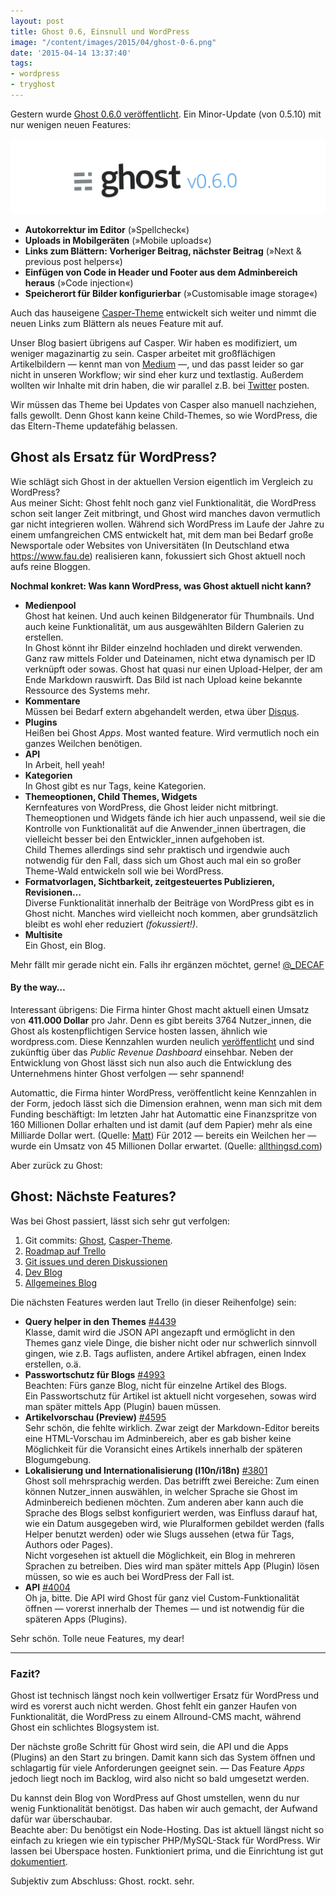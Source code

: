 ```yaml
---
layout: post
title: Ghost 0.6, Einsnull und WordPress
image: "/content/images/2015/04/ghost-0-6.png"
date: '2015-04-14 13:37:40'
tags:
- wordpress
- tryghost
---
```


Gestern wurde [Ghost 0.6.0 veröffentlicht](http://dev.ghost.org/ghost-0-6-0/). Ein Minor-Update (von 0.5.10) mit nur wenigen neuen Features:

![Ghost 0.6.0](/content/images/2015/04/ghost-0-6.png)

* __Autokorrektur im Editor__ (»Spellcheck«)
* __Uploads in Mobilgeräten__ (»Mobile uploads«)
* __Links zum Blättern: Vorheriger Beitrag, nächster Beitrag__ (»Next & previous post helpers«)
* __Einfügen von Code in Header und Footer aus dem Adminbereich heraus__ (»Code injection«)
* __Speicherort für Bilder konfigurierbar__ (»Customisable image storage«)

Auch das hauseigene [Casper-Theme](https://demo.ghost.io) entwickelt sich weiter und nimmt die neuen Links zum Blättern als neues Feature mit auf.

Unser Blog basiert übrigens auf Casper. Wir haben es modifiziert, um weniger magazinartig zu sein. Casper arbeitet mit großflächigen Artikelbildern — kennt man von [Medium](https://medium.com) —, und das passt leider so gar nicht in unseren Workflow; wir sind eher kurz und textlastig. Außerdem wollten wir Inhalte mit drin haben, die wir parallel z.B. bei [Twitter](https://twitter.com/_DECAF) posten.

Wir müssen das Theme bei Updates von Casper also manuell nachziehen, falls gewollt. Denn Ghost kann keine Child-Themes, so wie WordPress, die das Eltern-Theme updatefähig belassen.
<br>

## Ghost als Ersatz für WordPress?

Wie schlägt sich Ghost in der aktuellen Version eigentlich im Vergleich zu WordPress?  
Aus meiner Sicht: Ghost fehlt noch ganz viel Funktionalität, die WordPress schon seit langer Zeit mitbringt, und Ghost wird manches davon vermutlich gar nicht integrieren wollen. Während sich WordPress im Laufe der Jahre zu einem umfangreichen CMS entwickelt hat, mit dem man bei Bedarf große Newsportale oder Websites von Universitäten (In Deutschland etwa https://www.fau.de) realisieren kann, fokussiert sich Ghost aktuell noch aufs reine Bloggen.

__Nochmal konkret: Was kann WordPress, was Ghost aktuell nicht kann?__

* __Medienpool__  
Ghost hat keinen. Und auch keinen Bildgenerator für Thumbnails. Und auch keine Funktionalität, um aus ausgewählten Bildern Galerien zu erstellen.  
In Ghost könnt ihr Bilder einzelnd hochladen und direkt verwenden. Ganz raw mittels Folder und Dateinamen, nicht etwa dynamisch per ID verknüpft oder sowas. Ghost hat quasi nur einen Upload-Helper, der am Ende Markdown rauswirft. Das Bild ist nach Upload keine bekannte Ressource des Systems mehr.
* __Kommentare__  
Müssen bei Bedarf extern abgehandelt werden, etwa über [Disqus](https://disqus.com).
* __Plugins__  
Heißen bei Ghost _Apps_. Most wanted feature. Wird vermutlich noch ein ganzes Weilchen benötigen.
* __API__  
In Arbeit, hell yeah!
* __Kategorien__  
In Ghost gibt es nur Tags, keine Kategorien.
* __Themeoptionen, Child Themes, Widgets__  
Kernfeatures von WordPress, die Ghost leider nicht mitbringt. Themeoptionen und Widgets fände ich hier auch unpassend, weil sie die Kontrolle von Funktionalität auf die Anwender\_innen übertragen, die vielleicht besser bei den Entwickler\_innen aufgehoben ist.  
Child Themes allerdings sind sehr praktisch und irgendwie auch notwendig für den Fall, dass sich um Ghost auch mal ein so großer Theme-Wald entwickeln soll wie bei WordPress.
* __Formatvorlagen, Sichtbarkeit, zeitgesteuertes Publizieren, Revisionen…__  
Diverse Funktionalität innerhalb der Beiträge von WordPress gibt es in Ghost nicht. Manches wird vielleicht noch kommen, aber grundsätzlich bleibt es wohl eher reduziert _(fokussiert!)_.
* __Multisite__  
Ein Ghost, ein Blog.

Mehr fällt mir gerade nicht ein. Falls ihr ergänzen möchtet, gerne! [@_DECAF](https://twitter.com/_DECAF)
<br>

#### By the way…

Interessant übrigens: Die Firma hinter Ghost macht aktuell einen Umsatz von __411.000 Dollar__ pro Jahr. Denn es gibt bereits 3764 Nutzer\_innen, die Ghost als kostenpflichtigen Service hosten lassen, ähnlich wie wordpress.com. Diese Kennzahlen wurden neulich [veröffentlicht](http://blog.ghost.org/april-2015-update/) und sind zukünftig über das _Public Revenue Dashboard_ einsehbar. Neben der Entwicklung von Ghost lässt sich nun also auch die Entwicklung des Unternehmens hinter Ghost verfolgen — sehr spannend!

Automattic, die Firma hinter WordPress, veröffentlicht keine Kennzahlen in der Form, jedoch lässt sich die Dimension erahnen, wenn man sich mit dem Funding beschäftigt: Im letzten Jahr hat Automattic eine Finanzspritze von 160 Millionen Dollar erhalten und ist damit (auf dem Papier) mehr als eine Milliarde Dollar wert. (Quelle: [Matt](http://ma.tt/2014/05/new-funding-for-automattic/))
Für 2012 — bereits ein Weilchen her — wurde ein Umsatz von 45 Millionen Dollar erwartet. (Quelle: [allthingsd.com](http://allthingsd.com/20120425/automattic-grows-up-the-company-behind-wordpress-com-shares-revenue-numbers-and-hires-execs/))

Aber zurück zu Ghost:
<br>

## Ghost: Nächste Features?

Was bei Ghost passiert, lässt sich sehr gut verfolgen:

1. Git commits: [Ghost](https://github.com/TryGhost/Ghost/commits/master), [Casper-Theme](https://github.com/TryGhost/Casper/commits/master).
2. [Roadmap auf Trello](https://trello.com/b/EceUgtCL/ghost-roadmap)
3. [Git issues und deren Diskussionen](https://github.com/TryGhost/Casper/issues)
3. [Dev Blog](http://dev.ghost.org)
4. [Allgemeines Blog](http://blog.ghost.org)

Die nächsten Features werden laut Trello (in dieser Reihenfolge) sein:

* __Query helper in den Themes__ [#4439](https://github.com/TryGhost/Ghost/issues/4439)  
Klasse, damit wird die JSON API angezapft und ermöglicht in den Themes ganz viele Dinge, die bisher nicht oder nur schwerlich sinnvoll gingen, wie z.B. Tags auflisten, andere Artikel abfragen, einen Index erstellen, o.ä.
* __Passwortschutz für Blogs__ [#4993](https://github.com/TryGhost/Ghost/issues/4993)  
Beachten: Fürs ganze Blog, nicht für einzelne Artikel des Blogs.  
Ein Passwortschutz für Artikel ist aktuell nicht vorgesehen, sowas wird man später mittels App (Plugin) bauen müssen.
* __Artikelvorschau (Preview)__ [#4595](https://github.com/TryGhost/Ghost/issues/4595)    
Sehr schön, die fehlte wirklich. Zwar zeigt der Markdown-Editor bereits eine HTML-Vorschau im Adminbereich, aber es gab bisher keine Möglichkeit für die Voransicht eines Artikels innerhalb der späteren Blogumgebung.
* __Lokalisierung und Internationalisierung (l10n/i18n)__ [#3801](https://github.com/TryGhost/Ghost/issues/3801)  
Ghost soll mehrsprachig werden. Das betrifft zwei Bereiche: Zum einen können Nutzer\_innen auswählen, in welcher Sprache sie Ghost im Adminbereich bedienen möchten. Zum anderen aber kann auch die Sprache des Blogs selbst konfiguriert werden, was Einfluss darauf hat, wie ein Datum ausgegeben wird, wie Pluralformen gebildet werden (falls Helper benutzt werden) oder wie Slugs aussehen (etwa für Tags, Authors oder Pages).  
Nicht vorgesehen ist aktuell die Möglichkeit, ein Blog in mehreren Sprachen zu betreiben. Dies wird man später mittels App (Plugin) lösen müssen, so wie es auch bei WordPress der Fall ist.
* __API__ [#4004](https://github.com/TryGhost/Ghost/issues/4004)  
Oh ja, bitte. Die API wird Ghost für ganz viel Custom-Funktionalität öffnen — vorerst innerhalb der Themes — und ist notwendig für die späteren Apps (Plugins).

Sehr schön. Tolle neue Features, my dear!

---

### Fazit?

Ghost ist technisch längst noch kein vollwertiger Ersatz für WordPress und wird es vorerst auch nicht werden. Ghost fehlt ein ganzer Haufen von Funktionalität, die WordPress zu einem Allround-CMS macht, während Ghost ein schlichtes Blogsystem ist.

Der nächste große Schritt für Ghost wird sein, die API und die Apps (Plugins) an den Start zu bringen. Damit kann sich das System öffnen und schlagartig für viele Anforderungen geeignet sein.
— Das Feature _Apps_ jedoch liegt noch im Backlog, wird also nicht so bald umgesetzt werden.

Du kannst dein Blog von WordPress auf Ghost umstellen, wenn du nur wenig Funktionalität benötigst. Das haben wir auch gemacht, der Aufwand dafür war überschaubar.  
Beachte aber: Du benötigst ein Node-Hosting. Das ist aktuell längst nicht so einfach zu kriegen wie ein typischer PHP/MySQL-Stack für WordPress. Wir lassen bei Uberspace hosten. Funktioniert prima, und die Einrichtung ist gut [dokumentiert](https://wiki.uberspace.de/cool:ghost).

Subjektiv zum Abschluss: Ghost. rockt. sehr.